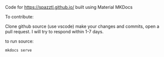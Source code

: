Code for https://spazztl.github.io/ built using Material MKDocs


To contribute: 

Clone github source (use vscode) make your changes and commits, open a pull request. I will try to respond within 1-7 days.

to run source:

    mkdocs serve
    
